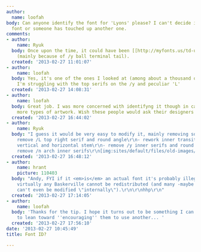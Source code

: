 ```yaml
---
author:
  name: loofah
body: Can anyone identify the font for 'Lyons' please? I can't decide if it's an actual
  font or someone has touched up another one.
comments:
- author:
    name: Ryuk
  body: Once upon the time, it could have been [[http://myfonts.us/td-uNYnZa|Baskerville]]
    (mainly because of /y ball terminal tail).
  created: '2013-02-27 11:01:07'
- author:
    name: loofah
  body: Yes, it's one of the ones I looked at (among about a thousand others!) but
    I'm struggling with the top serifs on the /y and peculiar 'L'
  created: '2013-02-27 14:08:31'
- author:
    name: loofah
  body: Great job. I was more concerned with identifyng it though in case they want
    more types of artwork. Wish these people would ask their designers more questions!
  created: '2013-02-27 16:44:02'
- author:
    name: Ryuk
  body: "I guess it would be very easy to modify it, mainly removing some serifs:\r\n-
    remove /L top right serif and round angle\r\n- rework inner transition between
    vertical and horizontal stem\r\n- remove /y inner serifs and round angles\r\n-
    remove /n arch inner serifs\r\n[img:sites/default/files/old-images/lyons_5361.png]"
  created: '2013-02-27 16:48:12'
- author:
    name: hrant
    picture: 110403
  body: "Andy, FYI if it <em>is</em> an actual font it's probably illegitimate since
    virtually any Baskerville cannot be redistributed (and many -maybe most- of them
    can't even be modified \"internally\").\r\n\r\nhhp\r\n"
  created: '2013-02-27 17:14:05'
- author:
    name: loofah
  body: 'Thanks for the tip. I hope it turns out to be something I can use! I''m beginning
    to lean toward ''encouraging'' them to use another... '
  created: '2013-02-27 17:56:10'
date: '2013-02-27 10:45:49'
title: Font ID?

---
```

